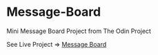 # Message-Board
Mini Message Board Project from The Odin Project

See Live Project => [Message Board](https://github.com/Damon-Thomas/Message-Board)